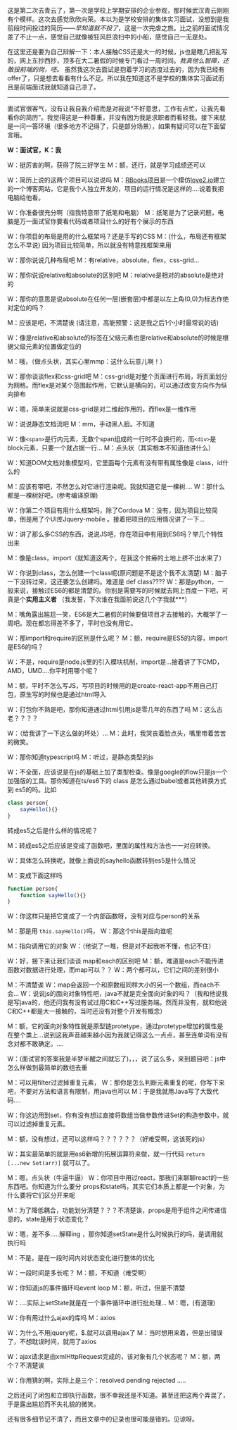 这是第二次去青云了，第一次是学校上学期安排的企业参观，那时候武汉青云刚刚有个模样。这次去感觉欣欣向荣。本以为是学校安排的集体实习面试，没想到是我前段时间投过的简历——*早知道就不投了*，这是一次完虐之旅。比之前的面试情况差了不止一点，感觉自己就像被狂风巨浪扫中的小船，感觉自己一无是处。

在这里还是要为自己辩解一下：本人接触CSS还是大一的时候，js也是瞎几把乱写的，网上东抄西抄，顶多在大二暑假的时候专门看过一周时间。*我真他么智障，还敢投前端的岗，呸。* 虽然我这次去面试是抱着学习的态度过去的，因为我已经有offer了，只是想去看看有什么不足。所以我在知道这不是学校的集体实习面试而且是前端面试我就知道自己凉了。

---

面试官很客气，没有让我自我介绍而是对我说“不好意思，工作有点忙，让我先看看你的简历”。我觉得这是一种尊重，并没有因为我是求职者而看轻我。接下来就是一问一答环境（很多地方不记得了，只是部分场景），如果有疑问可以在下面留言哦。

**W：面试官，K：我**

W：挺厉害的啊，获得了院三好学生                          		M：额，还行，就是学习成绩还可以

W：简历上说的这两个项目可以说说吗                      		M：[RBooks项目](https://github.com/krystalics/rbooks)是一个模仿[love2.io](https://love2.io)建立的一个博客网站，它是我个人独立开发的，项目的运行情况是这样的....说着我把电脑给他看。

W：你准备很充分啊（指我特意带了纸笔和电脑）   		M：纸笔是为了记录问题，电脑是万一面试官你要看代码或者项目什么的好有个展示的东西

W：你项目的布局是用的什么框架吗？还是手写的CSS     M：(什么，布局还有框架怎么不早说) 因为项目比较简单，所以就没有特意找框架来用

W：那你说说几种布局吧           					   	M：有relative，absolute，flex，css-grid...

W：那你说说relative和absolute的区别吧                 	M：relative是相对的absolute是绝对的

W：那你的意思是说absolute在任何一层(嵌套层)中都是以左上角(0,0)为标志作绝对定位的吗？

M：应该是吧，不清楚诶 (请注意，高能预警：这是我之后1个小时最常说的话)   

W：像是relative和absolute的标签在父级元素也是relative和absolute的时候是根据父级元素的位置做定位的     

M：哦，（做点头状，其实心里mmp：这什么玩意儿啊！）

W：那你谈谈flex和css-grid吧              				M：css-grid是对整个页面进行布局，将页面划分为网格。而flex是对某个范围起作用，它默认是横向的，可以通过改变方向作为纵向排布

W：嗯，简单来说就是css-grid是对二维起作用的，而flex是一维作用

W：说说静态文档流吧 								M：mm，手动黑人脸。不知道

W：像`<span>`是行内元素，无数个span组成的一行时不会换行的，而`<div>`是block元素，只要一个就占据一行... 											M：点头状（其实根本不知道他讲什么）

W：知道DOM文档对象模型吗，它里面每个元素有没有带有属性像是 class，id什么的

M：应该有带吧，不然怎么对它进行渲染呢。我就知道它是一棵树....		W：那什么都是一棵树好吧，(参考编译原理)

W：你第二个项目有用什么框架吗，除了Cordova		M：没有，因为项目比较简单，倒是用了个UI库Jquery-mobile 。接着把项目的应用情况讲了一下...

W：讲了那么多CSS的东西，说说JS吧，你在项目中有用到ES6吗？举几个特性出来

M：像是class，import（就知道这两个，在我这个贫瘠的土地上挤不出水来了） 

W：你说到class，怎么创建一个class呢(原问题是不是这个我不太清楚) 	M：脑子一下没转过来，这还要怎么创建吗。难道是 def class????						W：那是python，一般来说，接触过ES6的都是清楚的。你别是需要写的时候就去网上百度一下吧，可真是个**实用主义者** （我发誓，下次谁在我面前说这几个字我就***） 	

M：嘴角露出尴尬一笑，ES6是大二暑假的时候要做项目才去接触的，大概学了一周吧。现在都忘得差不多了，平时也没有用它。

W：那import和require的区别是什么呢？				M：额，require是ES5的内容，import是ES6的吗？

W：不是，require是node.js里的引入模块机制，import是...接着讲了下CMD，AMD，UMD....你平时用哪个呢？

M：额，平时不怎么写JS，写项目的时候用的是create-react-app不用自己打包，原生写的时候也是通过html导入

W：打包你不熟是吧，那你知道通过html引用js是零几年的东西了吗 			M：这么古老？？？？

W：（给我讲了一下这么做的坏处）...				M：此时，我哭丧着脸点头，嘴里带着苦苦的微笑。

W：那你知道typescript吗							M：听过，是静态类型的js

W：不全面，应该说是在js的基础上加了类型检查。像是google的flow只是js一个加强版的工具。那你知道在ts/es6下的 class 是怎么通过babel或者其他转换方式到 es5的吗。比如

```js
class person{
    sayHello(){}
}
```

转成es5之后是什么样的情况呢？

M：转成es5之后应该是变成了函数吧，里面的属性和方法也一一对应转换。

W：具体怎么转换呢，就像上面说的sayhello函数转到es5是什么情况

M：变成下面这样吗

```js
function person{
    function sayHello(){}
}
```

W：你这样只是把它变成了一个内部函数呀，没有对应与person的关系

M：那是用 `this.sayHello()`吗，				W：那这个this是指向谁呢

M：指向调用它的对象							W：（他说了一堆，但是对不起我听不懂，也记不住）

W：好，接下来让我们谈谈 map和each的区别吧	M：额，难道是each不能传进函数对数据进行处理，而map可以？？										W：两个都可以，它们之间的差别很小

M：不清楚诶									W：map会返回一个和原数组同样大小的另一个数组，而each不会...									W：说说js的面向对象特性吧，java不就是完全面向对象的吗？（我和他说我是写java的，他还问我有没有试过用C和C++写过服务端。然而并没有，就和他说C和C++都是大一接触的，当时还没有对整个开发有概念）

M：额，它的面向对象特性就是原型链protetype，通过protetype增加的属性是在整个类上...说到这我声音越来越小因为我就记得这么一点点，甚至连单词有没有念对都不敢确定。....

W：(面试官的答案我是半梦半醒之间就忘了)，，，说了这么多，来到题目吧：js中怎么样做到最简单的数组去重

M：可以用filter过滤掉重复元素，				W：那你是怎么判断元素重复的呢，你写下来吧，不要对方法和语言有限制，用java也可以					M：于是我就用Java写了大致代码....

W：你这边用到set，你有没有想过直接将数组当做参数传进Set的构造参数中，就可以过滤掉重复元素。

M：额，没有想过，还可以这样吗？？？？？？（好难受啊，这该死的js）

W：其实最简单的就是用es6新增的拓展运算符来做，就一行代码  `return [...new Set(arr)]` 就可以了。

M：嗯，点头状（牛逼牛逼）					W：你项目中用过react，那我们来聊聊react的一些东西吧。你知道为什么要分 props和state吗，其实它们本质上都是一个对象，为什么要将它们区分开来呢				

M：为了降低耦合，功能划分清楚？？？不清楚诶，props是用于组件之间传递信息的，state是用于状态变化？

W：嗯，差不多.....解释ing ，那你知道setState是什么时候执行的吗，是调用就执行吗

M：不是，是在一段时间内对状态变化进行整体的优化

W：一段时间是多长呢？						M：额，不知道（难受啊）

W：你知道js的事件循环吗event loop 			M：额，听过，但是不清楚

W：....实际上setState就是在一个事件循环中进行批处理...		M：嗯，(有道理)

W：你有用过什么ajax的库吗					M：axios

W：为什么不用jquery呢，$.就可以调用ajax了		M：当时想用来着，但是出错误了，不想耽误时间，就用了axios

W：ajax请求是由xmlHttpRequest完成的，该对象有几个状态呢？	M：额，两个？不清楚诶

W：你用猜的啊，实际上是三个：resolved   pending  rejected  .....

之后还问了闭包和立即执行函数，很不幸我还是不知道。甚至还把这两个弄混了，于是露出尴尬而不失礼貌的微笑。



还有很多细节记不清了，而且文章中的记录也很可能是错的。见谅呀。



 

























